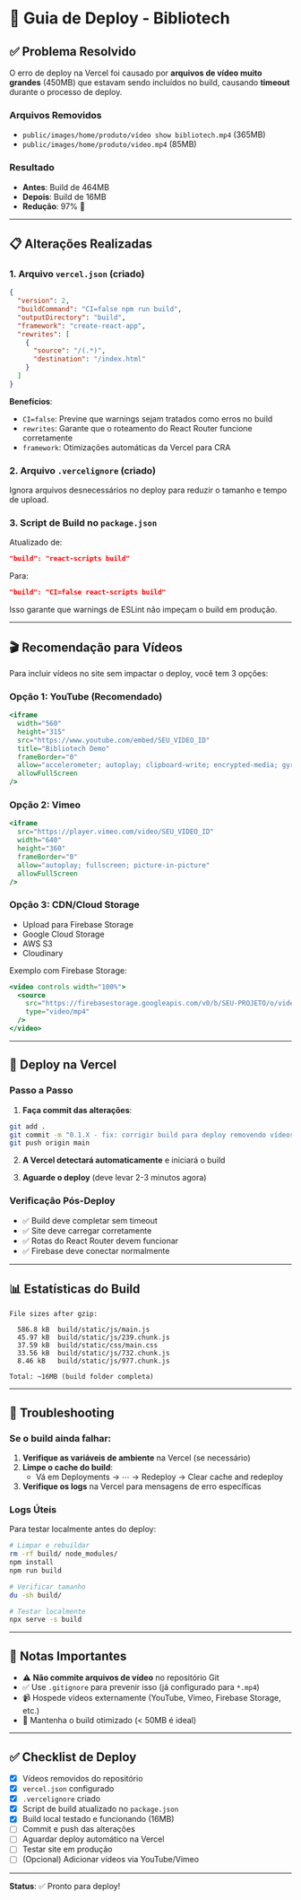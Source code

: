 # 🚀 Guia de Deploy - Bibliotech

## ✅ Problema Resolvido

O erro de deploy na Vercel foi causado por **arquivos de vídeo muito grandes** (450MB) que estavam sendo incluídos no build, causando **timeout** durante o processo de deploy.

### Arquivos Removidos
- `public/images/home/produto/vídeo show bibliotech.mp4` (365MB)
- `public/images/home/produto/video.mp4` (85MB)

### Resultado
- **Antes**: Build de 464MB
- **Depois**: Build de 16MB
- **Redução**: 97% 🎯

---

## 📋 Alterações Realizadas

### 1. Arquivo `vercel.json` (criado)
```json
{
  "version": 2,
  "buildCommand": "CI=false npm run build",
  "outputDirectory": "build",
  "framework": "create-react-app",
  "rewrites": [
    {
      "source": "/(.*)",
      "destination": "/index.html"
    }
  ]
}
```

**Benefícios**:
- `CI=false`: Previne que warnings sejam tratados como erros no build
- `rewrites`: Garante que o roteamento do React Router funcione corretamente
- `framework`: Otimizações automáticas da Vercel para CRA

### 2. Arquivo `.vercelignore` (criado)
Ignora arquivos desnecessários no deploy para reduzir o tamanho e tempo de upload.

### 3. Script de Build no `package.json`
Atualizado de:
```json
"build": "react-scripts build"
```

Para:
```json
"build": "CI=false react-scripts build"
```

Isso garante que warnings de ESLint não impeçam o build em produção.

---

## 🎬 Recomendação para Vídeos

Para incluir vídeos no site sem impactar o deploy, você tem 3 opções:

### Opção 1: YouTube (Recomendado)
```jsx
<iframe 
  width="560" 
  height="315" 
  src="https://www.youtube.com/embed/SEU_VIDEO_ID" 
  title="Bibliotech Demo"
  frameBorder="0" 
  allow="accelerometer; autoplay; clipboard-write; encrypted-media; gyroscope; picture-in-picture" 
  allowFullScreen
/>
```

### Opção 2: Vimeo
```jsx
<iframe 
  src="https://player.vimeo.com/video/SEU_VIDEO_ID" 
  width="640" 
  height="360" 
  frameBorder="0" 
  allow="autoplay; fullscreen; picture-in-picture" 
  allowFullScreen
/>
```

### Opção 3: CDN/Cloud Storage
- Upload para Firebase Storage
- Google Cloud Storage
- AWS S3
- Cloudinary

Exemplo com Firebase Storage:
```jsx
<video controls width="100%">
  <source 
    src="https://firebasestorage.googleapis.com/v0/b/SEU-PROJETO/o/videos%2Fdemo.mp4?alt=media" 
    type="video/mp4" 
  />
</video>
```

---

## 🚀 Deploy na Vercel

### Passo a Passo

1. **Faça commit das alterações**:
```bash
git add .
git commit -m "0.1.X - fix: corrigir build para deploy removendo vídeos pesados"
git push origin main
```

2. **A Vercel detectará automaticamente** e iniciará o build

3. **Aguarde o deploy** (deve levar 2-3 minutos agora)

### Verificação Pós-Deploy

- ✅ Build deve completar sem timeout
- ✅ Site deve carregar corretamente
- ✅ Rotas do React Router devem funcionar
- ✅ Firebase deve conectar normalmente

---

## 📊 Estatísticas do Build

```
File sizes after gzip:

  586.8 kB  build/static/js/main.js
  45.97 kB  build/static/js/239.chunk.js
  37.59 kB  build/static/css/main.css
  33.56 kB  build/static/js/732.chunk.js
  8.46 kB   build/static/js/977.chunk.js

Total: ~16MB (build folder completa)
```

---

## 🔧 Troubleshooting

### Se o build ainda falhar:

1. **Verifique as variáveis de ambiente** na Vercel (se necessário)
2. **Limpe o cache do build**:
   - Vá em Deployments → ⋯ → Redeploy → Clear cache and redeploy
3. **Verifique os logs** na Vercel para mensagens de erro específicas

### Logs Úteis

Para testar localmente antes do deploy:
```bash
# Limpar e rebuildar
rm -rf build/ node_modules/
npm install
npm run build

# Verificar tamanho
du -sh build/

# Testar localmente
npx serve -s build
```

---

## 📝 Notas Importantes

- ⚠️ **Não commite arquivos de vídeo** no repositório Git
- ✅ Use `.gitignore` para prevenir isso (já configurado para `*.mp4`)
- 📹 Hospede vídeos externamente (YouTube, Vimeo, Firebase Storage, etc.)
- 🎯 Mantenha o build otimizado (< 50MB é ideal)

---

## ✅ Checklist de Deploy

- [x] Vídeos removidos do repositório
- [x] `vercel.json` configurado
- [x] `.vercelignore` criado
- [x] Script de build atualizado no `package.json`
- [x] Build local testado e funcionando (16MB)
- [ ] Commit e push das alterações
- [ ] Aguardar deploy automático na Vercel
- [ ] Testar site em produção
- [ ] (Opcional) Adicionar vídeos via YouTube/Vimeo

---

**Status**: ✅ Pronto para deploy!

